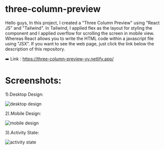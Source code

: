 # three-column-preview

Hello guys, In this project, I created a "Three Column Preview" using "React JS" and "Tailwind". In Tailwind, I applied flex as the layout for styling the component and I applied overflow for scrolling the screen in mobile view. Whereas React allows you to write the HTML code within a javascript file using "JSX". If you want to see the web page, just click the link below the description of this repository.

➡️ Link : https://three-column-preview-yv.netlify.app/

# Screenshots:

1).Desktop Design:

![desktop design](https://github.com/vishalyv252/three-column-preview/assets/105093020/cdeffcbd-f1b4-4e2a-b305-71cb1708ed14)

2).Mobile Design:

![mobile design](https://github.com/vishalyv252/three-column-preview/assets/105093020/1c03a236-4cac-45ec-b715-55573e4031a0)

3).Activity State:

![activity state](https://github.com/vishalyv252/three-column-preview/assets/105093020/0af5ae1e-9f77-4d00-bac6-6ea757e2b693)
